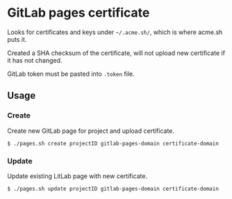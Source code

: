 # GitLab pages certificate

Looks for certificates and keys under `~/.acme.sh/`, which is where acme.sh puts it.

Created a SHA checksum of the certificate, will not upload new certificate if it has not changed.

GitLab token must be pasted into `.token` file.

## Usage

### Create
Create new GitLab page for project and upload certificate.

```
$ ./pages.sh create projectID gitlab-pages-domain certificate-domain
```

### Update
Update existing LitLab page with new certificate.

```
$ ./pages.sh update projectID gitlab-pages-domain certificate-domain
```
